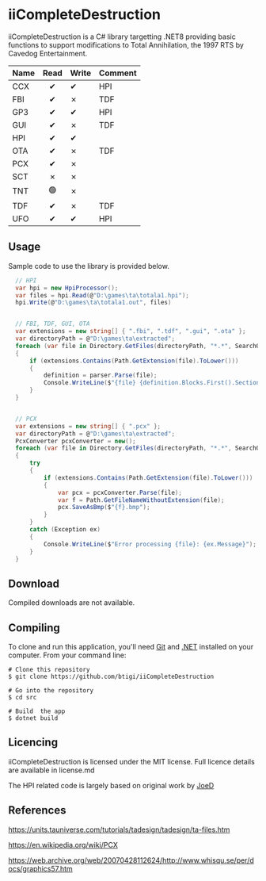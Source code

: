 iiCompleteDestruction
=========

iiCompleteDestruction is a C# library targetting .NET8 providing basic functions to support modifications to Total Annihilation, the 1997 RTS by Cavedog Entertainment.

| Name   | Read | Write | Comment
|--------|:----:|-------|--------
| CCX    | ✔   |   ✔   | HPI
| FBI    | ✔   |   ✗   | TDF
| GP3    | ✔   |   ✔   | HPI
| GUI    | ✔   |   ✗   | TDF
| HPI    | ✔   |   ✔   | 
| OTA    | ✔   |   ✗   | TDF
| PCX    | ✔   |   ✗   | 
| SCT    | ✗   |   ✗   |
| TNT    | 🟢   |   ✗   |
| TDF    | ✔   |   ✗   | TDF
| UFO    | ✔   |   ✔   | HPI

## Usage

Sample code to use the library is provided below.

```csharp
  // HPI
  var hpi = new HpiProcessor();
  var files = hpi.Read(@"D:\games\ta\totala1.hpi");
  hpi.Write(@"D:\games\ta\totala1.out", files)


  // FBI, TDF, GUI, OTA
  var extensions = new string[] { ".fbi", ".tdf", ".gui", ".ota" };
  var directoryPath = @"D:\games\ta\extracted";
  foreach (var file in Directory.GetFiles(directoryPath, "*.*", SearchOption.AllDirectories))
  {
      if (extensions.Contains(Path.GetExtension(file).ToLower()))
      { 
          definition = parser.Parse(file);
          Console.WriteLine($"{file} {definition.Blocks.First().SectionName}");
      }
  }


  // PCX
  var extensions = new string[] { ".pcx" };
  var directoryPath = @"D:\games\ta\extracted";
  PcxConverter pcxConverter = new();
  foreach (var file in Directory.GetFiles(directoryPath, "*.*", SearchOption.AllDirectories))
  {
      try
      {
          if (extensions.Contains(Path.GetExtension(file).ToLower()))
          {
              var pcx = pcxConverter.Parse(file);
              var f = Path.GetFileNameWithoutExtension(file);
              pcx.SaveAsBmp($"{f}.bmp");
          }
      }
      catch (Exception ex)
      {
          Console.WriteLine($"Error processing {file}: {ex.Message}");
      }
  }  
```

## Download

Compiled downloads are not available.

## Compiling

To clone and run this application, you'll need [Git](https://git-scm.com) and [.NET](https://dotnet.microsoft.com/) installed on your computer. From your command line:

```
# Clone this repository
$ git clone https://github.com/btigi/iiCompleteDestruction

# Go into the repository
$ cd src

# Build  the app
$ dotnet build
```

## Licencing

iiCompleteDestruction is licensed under the MIT license. Full licence details are available in license.md

The HPI related code is largely based on original work by [JoeD](https://github.com/joe-d-cws/hpidump)

## References
https://units.tauniverse.com/tutorials/tadesign/tadesign/ta-files.htm

https://en.wikipedia.org/wiki/PCX

https://web.archive.org/web/20070428112624/http://www.whisqu.se/per/docs/graphics57.htm